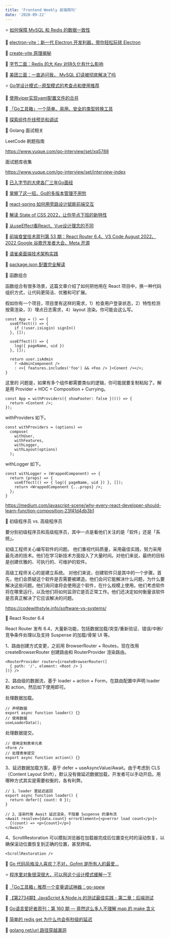 ```yaml
---
title: 'Frontend Weekly 前端周刊'
date: '2020-09-22'
---
```


⭐️ [如何保障 MySQL 和 Redis 的数据一致性](https://mp.weixin.qq.com/s/WzAVtmFmEMhY-MiNEgQ0fw)

📒 [electron-vite：新一代 Electron 开发利器，带你轻松玩转 Electron](https://mp.weixin.qq.com/s/C4WNRM3fY2ezpE1qzjNhvA)

📒 [create-vite 原理揭秘](https://mp.weixin.qq.com/s/eqIcLlh3a4TUwx3lk2qLYA)

📒 [字节二面：Redis 的大 Key 对持久化有什么影响](https://mp.weixin.qq.com/s/EMiEoq9HYTHi8TLEs7N8EQ)

📒 [美团三面：一直追问我， MySQL 幻读被彻底解决了吗](https://mp.weixin.qq.com/s/VWEKgnOWVnufz5pfvRjUWw)

⭐️ [Go学设计模式--原型模式的考查点和使用推荐](https://mp.weixin.qq.com/s/y1qHsQNR7EWeDU5g60Loqg)

📒 [使用viper实现yaml配置文件的合并](https://mp.weixin.qq.com/s/sqq8PNBvhPDmD8T5W4h65g)

📒 [「Go工具箱」一个简单、易用、安全的类型转换工具](https://mp.weixin.qq.com/s/p_Ne6m5TC4oQCZ5_tZDWKA)

📒 [探索组件在线预览和调试](https://mp.weixin.qq.com/s/ydbuD9y8Uo-MZgOlxRZB0Q)

📒 Golang 面试相关

LeetCode 刷题指南

https://www.yuque.com/go-interview/set/xq5788

面试题库收集

https://www.yuque.com/go-interview/set/interview-index

📒 [已入字节的大佬各厂三年Go面经](https://mp.weixin.qq.com/s/VKPSqS50Un29x30KIgB0tA)

📒 [掌握了这一招，Go的多版本管理不用愁](https://mp.weixin.qq.com/s/Vl__2DCW7NBRf21y-FdNZw)

📒 [react-spring 如何用旁路设计赋能前端交互](https://mp.weixin.qq.com/s/QOxT81kOwJL2MPy1M1rbYw)

📒 [解读 State of CSS 2022，让你早点下班的新特性](https://mp.weixin.qq.com/s/ACP5BQIsJnBfno3O5eaK1g)

📒 [从useEffect看React、Vue设计理念的不同](https://mp.weixin.qq.com/s/jHBbKUmF6Ka9nQwr5kqOAQ)

📒 [前端食堂技术周刊第 53 期：React Router 6.4、VS Code August 2022、2022 Google 谷歌开发者大会、Meta 开源](https://juejin.cn/post/7145061375994724389)

📒 [语雀桌面端技术架构实践](https://mp.weixin.qq.com/s/Up9rUP6BW2BVCrksi52GDw)

📒 [package.json 配置完全解读](https://mp.weixin.qq.com/s/vg1hZo8lwIyhkoLSJ80uqg)

📒 函数组合

函数组合有很多场景，这篇文章介绍了如何把他用在 React 项目中，换一种代码组织方式，让代码更简洁、优雅和可扩展。

假如你有一个项目，项目里有这样的需求，1）检查用户登录状态，2）特性检测按需渲染，3）埋点日志需求，4）layout 渲染。你可能会这么写。

```tsx
const App = () => {
  useEffect(() => {
    if (!user.isLogin) signIn() 
  }, []);

  useEffect(() => {
    log({ pageName, uid })
  }, []);

  return user.isAdmin
    ? <AdminComponent />
    : <>{ features.includes('foo') && <Foo /> }<Conent /></>;
}
```

这里的 问题是，如果有多个组件都需要类似的逻辑，你可能就要复制粘贴了。解是用 Provider + HOC + Composition + Currying。

```tsx
const App = withProviders({ showFooter: false })(() => {
  return <Content />;
});
```

withProviders 如下。

```tsx
const withProviders = (options) =>
  compose(
    withUser,
    withFeatures,
    withLogger,
    withLayout(options)
  );
```

withLogger 如下。

```tsx
const withLogger = (WrappedComponent) => {
  return (props) => {
    useEffect(() => { log({ pageName, uid }) }, []);
    return <WrappedComponent {...props} />;
  };
}
```

https://medium.com/javascript-scene/why-every-react-developer-should-learn-function-composition-23f41d4db3b1

📒 初级程序员 vs. 高级程序员

要分别初级程序员和高级程序员，其中一点是看他们关注的是「软件」还是「系统」。

初级工程师关心编写软件的问题。 他们重视代码质量，采用最佳实践，努力采用最先进的技术。他们在学习新技术方面投入了大量时间。对他们来说，最终的目标是创建优雅的、可执行的、可维护的软件。

高级工程师关心的是建立系统。 对他们来说，创建软件只是其中的一个步骤。首先，他们会质疑这个软件是否需要被建造。他们会问它能解决什么问题，为什么要解决这些问题。他们询问谁将会使用这个软件，在什么规模上使用。他们考虑软件将在哪里运行，以及他们将如何监测它是否正常工作。他们还决定如何衡量该软件是否真正解决了它应该解决的问题。

https://codewithstyle.info/software-vs-systems/

📒 React Router 6.4

React Router 发布 6.4，大量新功能，包括数据加载/突变/重新验证、错误/中断/竞争条件处理以及支持 Suspense 的加载/骨架 UI 等。

1、路由创建方式变更，之前用 BrowserRouter + Routes，现在改用 createBrowserRouter 创建路由和 RouterProvider 渲染路由。

```tsx
<RouterProvider router={createBrowserRouter([
  { path: '/', element: <Root /> }
])} />
```

2、路由级的数据流，基于 loader + action + Form，在路由配置中声明 loader 和 action，然后如下使用即可。

处理数据加载。

```tsx
// 声明数据
export async function loader() {}
// 使用数据
useLoaderData();
```

处理数据提交。

```tsx
// 使用定制表单元素
<Form />
// 处理表单提交
export async function action() {}
```

3、延迟数据加载方案，基于 defer + useAsyncValue/Await。由于考虑到 CLS（Content Layout Shift），默认没有做延迟数据加载，开发者可以手动开启。用哪种方式其实是需要权衡的，各有利弊。

```tsx
// 1、loader 里延迟返回
export async function loader() {
  return defer({ count: 0 });
}

// 2、渲染时用 Await 延迟渲染，不阻塞 Suspense 的瀑布流
<Await resolve={data.count} errorElement={<p>error load count</p>}>
  {(count) => <p>{count}</p>}
</Await>
```

4、ScrollRestoration 可以模拟浏览器在加载器完成后位置变化时的滚动恢复，以确保滚动位置恢复到正确的位置，甚至跨域。

```tsx
<ScrollRestoration />
```

📒 [Go 代码风格没人喜欢？不对，Gofmt 是所有人的最爱...](https://mp.weixin.qq.com/s/XqFh2K3KXVu-845MPmKrTg)

⭐️ [程序里对象很深很大，可以用这个设计模式缓解一下](https://mp.weixin.qq.com/s/MgOyG99mUvOTlsxQVQZGUw)

📒 [「Go工具箱」推荐一个变量调试神器：go-spew](https://mp.weixin.qq.com/s/kd-8GT5zDU1OrqncPyD1cw)

📒 [【第2734期】JavaScript & Node.js 的测试最佳实践 - 第二章：后端测试](https://mp.weixin.qq.com/s/2OYeWCCCkJWR4eIedU9s7Q)

📒 [Go语言爱好者周刊：第 160 期 — 竟然这么多人不理解 map 的 make 含义](https://mp.weixin.qq.com/s/wcuW0wsJ00La_3Q1dgDLqw)

📒 [简单的 redis get 为什么也会有秒级的延迟](https://mp.weixin.qq.com/s/3XEYWsK1TcvYvMYDzbMETA)

📒 [golang net/url 路径穿越漏洞](https://mp.weixin.qq.com/s/LZVYsjY5Wbg5m4JhOjtfoQ)

